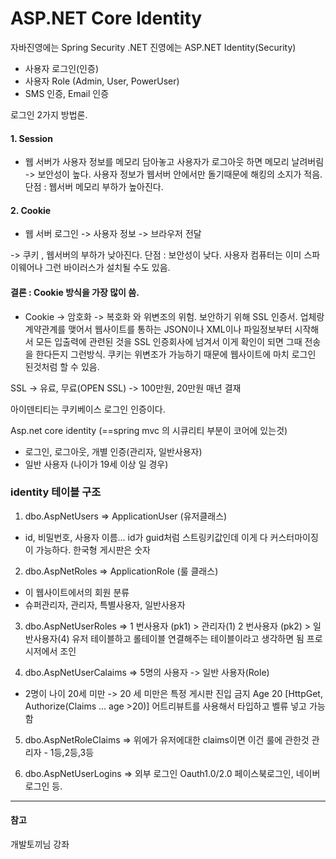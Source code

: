 # ASP.NET Core Identity

자바진영에는 Spring Security 
.NET 진영에는 ASP.NET Identity(Security)
- 사용자 로그인(인증)
- 사용자 Role (Admin, User, PowerUser)
- SMS 인증, Email 인증


로그인 2가지 방법론.
#### 1. Session
- 웹 서버가 사용자 정보를 메모리 담아놓고
사용자가 로그아웃 하면 메모리 날려버림
-> 보안성이 높다. 사용자 정보가 웹서버 안에서만 돌기때문에
해킹의 소지가 적음.
단점 : 웹서버 메모리 부하가 높아진다.

#### 2. Cookie
- 웹 서버 로그인 -> 사용자 정보 -> 브라우저 전달

-> 쿠키 , 웹서버의 부하가 낮아진다.
단점 : 보안성이 낮다. 사용자 컴퓨터는 이미 스파이웨어나 그런 바이러스가
설치될 수도 있음. 


#### 결론 : Cookie 방식을 가장 많이 씀.
- Cookie -> 암호화 -> 복호화 와 위변조의 위험.
보안하기 위해 SSL 인증서. 업체랑 계약관계를 맺어서
웹사이트를 통하는 JSON이나 XML이나 파일정보부터 시작해서
모든 입출력에 관련된 것을 SSL 인증회사에 넘겨서
이게 확인이 되면 그때 전송을 한다든지 그런방식.
쿠키는 위변조가 가능하기 때문에 웹사이트에 마치 로그인 된것처럼 할 수 있음.
 
SSL -> 유료, 무료(OPEN SSL)
-> 100만원, 20만원 매년 결재

아이덴티티는 쿠키베이스 로그인 인증이다.

Asp.net core identity (==spring mvc 의 시큐리티 부분이 코어에 있는것)

- 로그인, 로그아웃, 개별 인증(관리자, 일반사용자)
- 일반 사용자 (나이가 19세 이상 일 경우)


### identity 테이블 구조
1. dbo.AspNetUsers => ApplicationUser (유저클래스)
- id, 비밀번호, 사용자 이름...
id가 guid처럼 스트링키값인데 이게 다 커스터마이징이 가능하다. 한국형 게시판은 숫자

2. dbo.AspNetRoles => ApplicationRole (룰 클래스)
- 이 웹사이트에서의 회원 분류
- 슈퍼관리자, 관리자, 특별사용자, 일반사용자

3. dbo.AspNetUserRoles =>
1 번사용자 (pk1) > 관리자(1)
2 번사용자 (pk2) > 일반사용자(4)
유저 테이블하고 롤테이블 연결해주는 테이블이라고 생각하면 됨 프로시저에서 조인

4. dbo.AspNetUserCalaims => 5명의 사용자 -> 일반
사용자(Role)
- 2명이 나이 20세 미만 -> 20 세 미만은 특정 게시판 진입 금지
Age 20
[HttpGet, Authorize(Claims ... age >20)]
어트리뷰트를 사용해서 타입하고 벨류 넣고 가능함

5. dbo.AspNetRoleClaims =>
위에가 유저에대한 claims이면 이건 룰에 관한것
관리자 - 1등,2등,3등

6. dbo.AspNetUserLogins => 외부 로그인 Oauth1.0/2.0
페이스북로그인, 네이버로그인 등.

---
#### 참고

개발토끼님 강좌